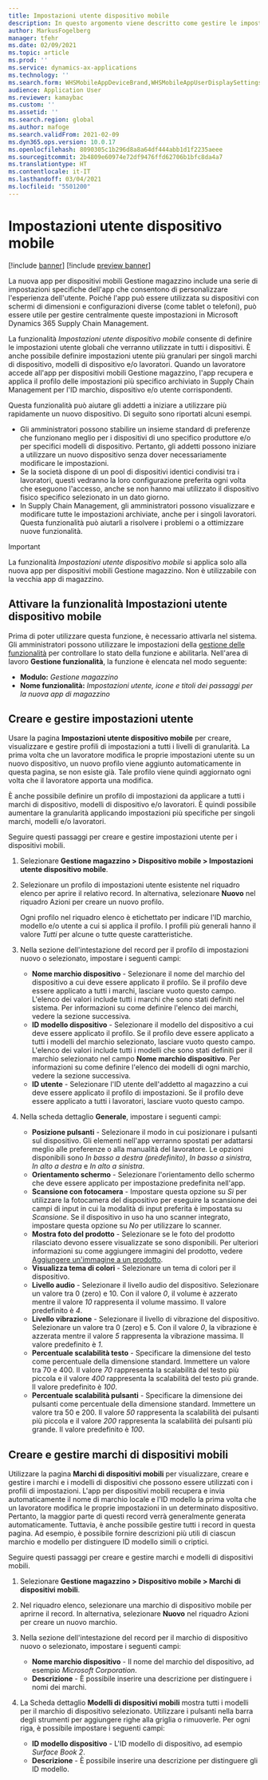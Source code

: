 ```yaml
---
title: Impostazioni utente dispositivo mobile
description: In questo argomento viene descritto come gestire le impostazioni utente del dispositivo mobile per gli addetti al magazzino.
author: MarkusFogelberg
manager: tfehr
ms.date: 02/09/2021
ms.topic: article
ms.prod: ''
ms.service: dynamics-ax-applications
ms.technology: ''
ms.search.form: WHSMobileAppDeviceBrand,WHSMobileAppUserDisplaySettings
audience: Application User
ms.reviewer: kamaybac
ms.custom: ''
ms.assetid: ''
ms.search.region: global
ms.author: mafoge
ms.search.validFrom: 2021-02-09
ms.dyn365.ops.version: 10.0.17
ms.openlocfilehash: 8090305c1b296d8a8a64df444abb1d1f2235aeee
ms.sourcegitcommit: 2b4809e60974e72df9476ffd62706b1bfc8da4a7
ms.translationtype: HT
ms.contentlocale: it-IT
ms.lasthandoff: 03/04/2021
ms.locfileid: "5501200"
---
```

# <a name="mobile-device-user-settings"></a>Impostazioni utente dispositivo mobile

[!include [banner](../../includes/banner.md)]
[!include [preview banner](../includes/preview-banner.md)]

La nuova app per dispositivi mobili Gestione magazzino include una serie di impostazioni specifiche dell'app che consentono di personalizzare l'esperienza dell'utente. Poiché l'app può essere utilizzata su dispositivi con schermi di dimensioni e configurazioni diverse (come tablet o telefoni), può essere utile per gestire centralmente queste impostazioni in Microsoft Dynamics 365 Supply Chain Management.

La funzionalità *Impostazioni utente dispositivo mobile* consente di definire le impostazioni utente globali che verranno utilizzate in tutti i dispositivi. È anche possibile definire impostazioni utente più granulari per singoli marchi di dispositivo, modelli di dispositivo e/o lavoratori. Quando un lavoratore accede all'app per dispositivi mobili Gestione magazzino, l'app recupera e applica il profilo delle impostazioni più specifico archiviato in Supply Chain Management per l'ID marchio, dispositivo e/o utente corrispondenti.

Questa funzionalità può aiutare gli addetti a iniziare a utilizzare più rapidamente un nuovo dispositivo. Di seguito sono riportati alcuni esempi.

- Gli amministratori possono stabilire un insieme standard di preferenze che funzionano meglio per i dispositivi di uno specifico produttore e/o per specifici modelli di dispositivo. Pertanto, gli addetti possono iniziare a utilizzare un nuovo dispositivo senza dover necessariamente modificare le impostazioni.
- Se la società dispone di un pool di dispositivi identici condivisi tra i lavoratori, questi vedranno la loro configurazione preferita ogni volta che eseguono l'accesso, anche se non hanno mai utilizzato il dispositivo fisico specifico selezionato in un dato giorno.
- In Supply Chain Management, gli amministratori possono visualizzare e modificare tutte le impostazioni archiviate, anche per i singoli lavoratori. Questa funzionalità può aiutarli a risolvere i problemi o a ottimizzare nuove funzionalità.

> [!IMPORTANT]
> La funzionalità *Impostazioni utente dispositivo mobile* si applica solo alla nuova app per dispositivi mobili Gestione magazzino. Non è utilizzabile con la vecchia app di magazzino.

## <a name="turn-on-the-mobile-device-user-settings-feature"></a>Attivare la funzionalità Impostazioni utente dispositivo mobile

Prima di poter utilizzare questa funzione, è necessario attivarla nel sistema. Gli amministratori possono utilizzare le impostazioni della [gestione delle funzionalità](../../fin-ops-core/fin-ops/get-started/feature-management/feature-management-overview.md) per controllare lo stato della funzione e abilitarla. Nell'area di lavoro **Gestione funzionalità**, la funzione è elencata nel modo seguente:

- **Modulo:** *Gestione magazzino*
- **Nome funzionalità:** *Impostazioni utente, icone e titoli dei passaggi per la nuova app di magazzino*

## <a name="create-and-manage-user-settings"></a>Creare e gestire impostazioni utente

Usare la pagina **Impostazioni utente dispositivo mobile** per creare, visualizzare e gestire profili di impostazioni a tutti i livelli di granularità. La prima volta che un lavoratore modifica le proprie impostazioni utente su un nuovo dispositivo, un nuovo profilo viene aggiunto automaticamente in questa pagina, se non esiste già. Tale profilo viene quindi aggiornato ogni volta che il lavoratore apporta una modifica.

È anche possibile definire un profilo di impostazioni da applicare a tutti i marchi di dispositivo, modelli di dispositivo e/o lavoratori. È quindi possibile aumentare la granularità applicando impostazioni più specifiche per singoli marchi, modelli e/o lavoratori.

Seguire questi passaggi per creare e gestire impostazioni utente per i dispositivi mobili.

1. Selezionare **Gestione magazzino \> Dispositivo mobile \> Impostazioni utente dispositivo mobile**.
1. Selezionare un profilo di impostazioni utente esistente nel riquadro elenco per aprire il relativo record. In alternativa, selezionare **Nuovo** nel riquadro Azioni per creare un nuovo profilo.

    Ogni profilo nel riquadro elenco è etichettato per indicare l'ID marchio, modello e/o utente a cui si applica il profilo. I profili più generali hanno il valore *Tutti* per alcune o tutte queste caratteristiche.

1. Nella sezione dell'intestazione del record per il profilo di impostazioni nuovo o selezionato, impostare i seguenti campi:

    - **Nome marchio dispositivo** - Selezionare il nome del marchio del dispositivo a cui deve essere applicato il profilo. Se il profilo deve essere applicato a tutti i marchi, lasciare vuoto questo campo. L'elenco dei valori include tutti i marchi che sono stati definiti nel sistema. Per informazioni su come definire l'elenco dei marchi, vedere la sezione successiva.
    - **ID modello dispositivo** - Selezionare il modello del dispositivo a cui deve essere applicato il profilo. Se il profilo deve essere applicato a tutti i modelli del marchio selezionato, lasciare vuoto questo campo. L'elenco dei valori include tutti i modelli che sono stati definiti per il marchio selezionato nel campo **Nome marchio dispositivo**. Per informazioni su come definire l'elenco dei modelli di ogni marchio, vedere la sezione successiva.
    - **ID utente** - Selezionare l'ID utente dell'addetto al magazzino a cui deve essere applicato il profilo di impostazioni. Se il profilo deve essere applicato a tutti i lavoratori, lasciare vuoto questo campo.

1. Nella scheda dettaglio **Generale**, impostare i seguenti campi:

    - **Posizione pulsanti** - Selezionare il modo in cui posizionare i pulsanti sul dispositivo. Gli elementi nell'app verranno spostati per adattarsi meglio alle preferenze o alla manualità del lavoratore. Le opzioni disponibili sono *In basso a destra (predefinito)*, *In basso a sinistra*, *In alto a destra* e *In alto a sinistra*.
    - **Orientamento schermo** - Selezionare l'orientamento dello schermo che deve essere applicato per impostazione predefinita nell'app.
    - **Scansione con fotocamera** - Impostare questa opzione su *Sì* per utilizzare la fotocamera del dispositivo per eseguire la scansione dei campi di input in cui la modalità di input preferita è impostata su *Scansione*. Se il dispositivo in uso ha uno scanner integrato, impostare questa opzione su *No* per utilizzare lo scanner.
    - **Mostra foto del prodotto** - Selezionare se le foto del prodotto rilasciato devono essere visualizzate se sono disponibili. Per ulteriori informazioni su come aggiungere immagini del prodotto, vedere [Aggiungere un'immagine a un prodotto](../pim/tasks/add-image-product.md).
    - **Visualizza tema di colori** - Selezionare un tema di colori per il dispositivo.
    - **Livello audio** - Selezionare il livello audio del dispositivo. Selezionare un valore tra 0 (zero) e 10. Con il valore *0*, il volume è azzerato mentre il valore *10* rappresenta il volume massimo. Il valore predefinito è *4*.
    - **Livello vibrazione** - Selezionare il livello di vibrazione del dispositivo. Selezionare un valore tra 0 (zero) e 5. Con il valore *0*, la vibrazione è azzerata mentre il valore *5* rappresenta la vibrazione massima. Il valore predefinito è *1*.
    - **Percentuale scalabilità testo** - Specificare la dimensione del testo come percentuale della dimensione standard. Immettere un valore tra 70 e 400. Il valore *70* rappresenta la scalabilità del testo più piccola e il valore *400* rappresenta la scalabilità del testo più grande. Il valore predefinito è *100*.
    - **Percentuale scalabilità pulsanti** - Specificare la dimensione dei pulsanti come percentuale della dimensione standard. Immettere un valore tra 50 e 200. Il valore *50* rappresenta la scalabilità dei pulsanti più piccola e il valore *200* rappresenta la scalabilità dei pulsanti più grande. Il valore predefinito è *100*.

## <a name="create-and-manage-mobile-device-brands"></a>Creare e gestire marchi di dispositivi mobili

Utilizzare la pagina **Marchi di dispositivi mobili** per visualizzare, creare e gestire i marchi e i modelli di dispositivi che possono essere utilizzati con i profili di impostazioni. L'app per dispositivi mobili recupera e invia automaticamente il nome di marchio locale e l'ID modello la prima volta che un lavoratore modifica le proprie impostazioni in un determinato dispositivo. Pertanto, la maggior parte di questi record verrà generalmente generata automaticamente. Tuttavia, è anche possibile gestire tutti i record in questa pagina. Ad esempio, è possibile fornire descrizioni più utili di ciascun marchio e modello per distinguere ID modello simili o criptici.

Seguire questi passaggi per creare e gestire marchi e modelli di dispositivi mobili.

1. Selezionare **Gestione magazzino \> Dispositivo mobile \> Marchi di dispositivi mobili**.
1. Nel riquadro elenco, selezionare una marchio di dispositivo mobile per aprirne il record. In alternativa, selezionare **Nuovo** nel riquadro Azioni per creare un nuovo marchio.
1. Nella sezione dell'intestazione del record per il marchio di dispositivo nuovo o selezionato, impostare i seguenti campi:

    - **Nome marchio dispositivo** - Il nome del marchio del dispositivo, ad esempio *Microsoft Corporation*.
    - **Descrizione** - È possibile inserire una descrizione per distinguere i nomi dei marchi.

1. La Scheda dettaglio **Modelli di dispositivi mobili** mostra tutti i modelli per il marchio di dispositivo selezionato. Utilizzare i pulsanti nella barra degli strumenti per aggiungere righe alla griglia o rimuoverle. Per ogni riga, è possibile impostare i seguenti campi:

    - **ID modello dispositivo** - L'ID modello di dispositivo, ad esempio *Surface Book 2*.
    - **Descrizione** - È possibile inserire una descrizione per distinguere gli ID modello.
